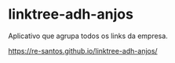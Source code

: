 # linktree-adh-anjos
Aplicativo que agrupa todos os links da empresa.

https://re-santos.github.io/linktree-adh-anjos/
